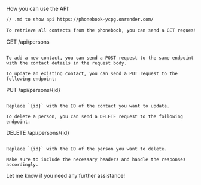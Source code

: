 How you can use the API:

```markdown
// .md to show api https://phonebook-ycpg.onrender.com/

To retrieve all contacts from the phonebook, you can send a GET request to the following endpoint:

```
GET /api/persons
```

To add a new contact, you can send a POST request to the same endpoint with the contact details in the request body.

To update an existing contact, you can send a PUT request to the following endpoint:

```
PUT /api/persons/{id}
```

Replace `{id}` with the ID of the contact you want to update.

To delete a person, you can send a DELETE request to the following endpoint:

```
DELETE /api/persons/{id}
```

Replace `{id}` with the ID of the person you want to delete.

Make sure to include the necessary headers and handle the responses accordingly.

```

Let me know if you need any further assistance!